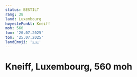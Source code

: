```yaml
---
status: BESTILT
rang: 38
land: Luxembourg
høyestePunkt: Kneiff
moh: 560
fom: '20.07.2025'
tom: '25.07.2025'
landEmoji: '🇱🇺'
---
```


# Kneiff, Luxembourg, 560 moh